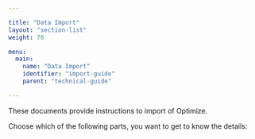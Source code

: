 ```yaml
---

title: "Data Import"
layout: "section-list"
weight: 70

menu:
  main:
    name: "Data Import"
    identifier: "import-guide"
    parent: "technical-guide"

---
```


These documents provide instructions to import of Optimize.

Choose which of the following parts, you want to get to know the details:

